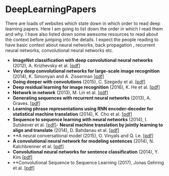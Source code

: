 # DeepLearningPapers
There are loads of websites which state down in which order to read deep learning papers. Here I am going to list down the order in which I read them and why.
I have also listed down some awesome resources to read about the context before jumping into the details. I expect the people reading to have basic context about neural networks, back propagation , recurrent neural networks, convolutional neural networks etc.

- **ImageNet classification with deep convolutional neural networks** (2012), A. Krizhevsky et al. [[pdf]](http://papers.nips.cc/paper/4824-imagenet-classification-with-deep-convolutional-neural-networks.pdf)
- **Very deep convolutional networks for large-scale image recognition** (2014), K. Simonyan and A. Zisserman [[pdf]](http://arxiv.org/pdf/1409.1556)
- **Going deeper with convolutions** (2015), C. Szegedy et al.  [[pdf]](http://www.cv-foundation.org/openaccess/content_cvpr_2015/papers/Szegedy_Going_Deeper_With_2015_CVPR_paper.pdf)
- **Deep residual learning for image recognition** (2016), K. He et al. [[pdf]](http://arxiv.org/pdf/1512.03385)
- **Network in network** (2013), M. Lin et al. [[pdf]](http://arxiv.org/pdf/1312.4400)
- **Generating sequences with recurrent neural networks** (2013), A. Graves. [[pdf]](https://arxiv.org/pdf/1308.0850)
- **Learning phrase representations using RNN encoder-decoder for statistical machine translation** (2014), K. Cho et al. [[pdf]](http://arxiv.org/pdf/1406.1078)
- **Sequence to sequence learning with neural networks** (2014), I. Sutskever et al. [[pdf]](http://papers.nips.cc/paper/5346-sequence-to-sequence-learning-with-neural-networks.pdf)- **Neural machine translation by jointly learning to align and translate** (2014), D. Bahdanau et al. [[pdf]](http://arxiv.org/pdf/1409.0473)
- **A neural conversational model (2015), O. Vinyals and Q. Le. [[pdf]](https://arxiv.org/pdf/1506.05869.pdf)
- **A convolutional neural network for modeling sentences** (2014), N. Kalchbrenner et al. [[pdf]](http://arxiv.org/pdf/1404.2188v1)
- **Convolutional neural networks for sentence classification** (2014), Y. Kim [[pdf]](http://arxiv.org/pdf/1408.5882)
- **Convolutional Sequence to Sequence Learning (2017), Jonas Gehring et al. [[pdf]](https://arxiv.org/pdf/1705.03122)
